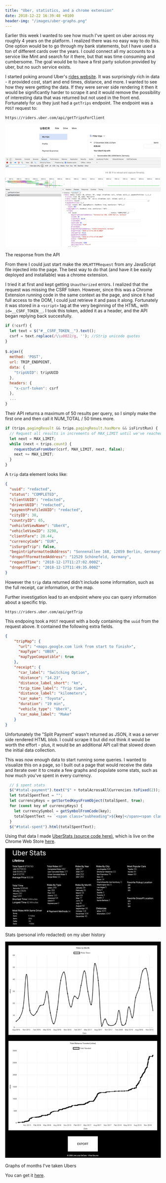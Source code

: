 ```yaml
---
title: "Uber, statistics, and a chrome extension"
date: 2018-12-22 16:39:48 +0100
header-img: "/images/uber-graphs.png"
---
```

<style>
    {%  include main.css  %}
</style>

Earlier this week I wanted to see how much I've spent on uber across my roughly 4 years on the platform. I realized there was no easy way to do this. One option would be to go through my bank statements, but I have used a ton of different cards over the years. I could connect all my accounts to a service like Mint and search for it there, but that was time consuming and cumbersome. The goal would be to have a first party solution provided by uber, but no such service exists. 

I started poking around Uber's [rides website](https://riders.uber.com/trips). It was surprisingly rich in data - it provided cost, start and end times, distance, and more. I wanted to see how they were getting the data. If they were server side rendering it then it would be significantly harder to scrape it and it would remove the possibility of interesting data that was returned but not used in the front end. Fortunately for us they just had a `getTrips` endpoint. The endpoint was a `POST` request to:

```
https://riders.uber.com/api/getTripsForClient
```

<img class="centered-image" src="/images/uber-netrequest.png">
<p class="footnote">The response from the API</p>

From there I could just start make the `XMLHTTPRequest` from any JavaScript file injected into the page. The best way to do that (and have it be easily deployed and installable) was a chrome extension. 

I tried it at first and kept getting `Unauthorized` errors. I realized that the request was missing the CSRF token. However, since this was a Chrome Extension running code in the same context as the page, and since it had full access to the DOM, I could just retrieve it and pass it along. Fortunately it was stored in a `<script>` tag at the very beginning of the HTML, with `id=__CSRF_TOKEN__`. I took this token, added it as a header, and the API began replying back succesfully. 

```js
if (!csrf) {
  let text = $("#__CSRF_TOKEN__").text();
  csrf = text.replace(/\\u0022/g, ''); //Strip unicode quotes
} 

$.ajax({
  method: 'POST',
  url: TRIP_ENDPOINT,
  data: {
    "tripUUID": tripUUID
  },
  headers: {
    "x-csrf-token": csrf
  },
  ...
}
```
Their API returns a maximum of 50 results per query, so I simply make the first one and then call it NUM_TOTAL / 50 times more. 

```js
if (trips.pagingResult && trips.pagingResult.hasMore && isFirstRun) {
  // Request all results in increments of MAX_LIMIT until we've reached the total amount of trips
  let next = MAX_LIMIT;
  while (next < trips.count) {
    requestDataFromUber(csrf, MAX_LIMIT, next, false);
    next += MAX_LIMIT;
  }
}
```

A `trip` data element looks like:

```json
{
  "uuid": "redacted",
  "status": "COMPLETED",
  "clientUUID": "redacted",
  "driverUUID": "redacted",
  "paymentProfileUUID": "redacted",
  "cityID": 38,
  "countryID": 65,
  "vehicleViewName": "UberX",
  "vehicleViewID": 3298,
  "clientFare": 28.44,
  "currencyCode": "EUR",
  "isSurgeTrip": false,
  "begintripFormattedAddress": "Sonnenallee 168, 12059 Berlin, Germany",
  "dropoffFormattedAddress": "12529 Schönefeld, Germany",
  "requestTime": "2018-12-17T11:27:02.000Z",
  "dropoffTime": "2018-12-17T11:49:35.000Z"
}
```

However the `trip` data returned didn't include some information, such as the full receipt, car information, or the map. 

Further investigation lead to an endpoint where you can query information about a specific trip.

```
https://riders.uber.com/api/getTrip
```

This endpoing took a `POST` request with a body containing the `uuid` from the request above. It contained the following extra fields.

```json
{
	"tripMap": {
	  "url": "<maps.google.com link from start to finish>",
	  "mapType": "UBER",
	  "mapTypeCompatible": true
	},
	"receipt": {
	  "car_label": "Switching Option",
	  "distance": "14.23",
	  "distance_label_short": "km",
	  "trip_time_label": "Trip time",
	  "distance_label": "kilometers",
	  "car_make": "Toyota",
	  "duration": "19 min",
	  "vehicle_type": "UberX",
	  "car_make_label": "Make"
	}
}
```

Unfortunately the "Split Payment" wasn't returned as JSON, it was a server side rendered HTML blob. I could scrape it but did not think it would be worth the effort - plus, it would be an additional API call that slowed down the initial data collection.

This was now enough data to start running some queries. I wanted to visualize this on a page, so I built out a page that would receive the data and iterate over it to create a few graphs and populate some stats, such as how much you've spent in every currency.

```js
  // $ spent stats
  $("#total-payment").text("$" + totalAcrossAllCurrencies.toFixed(2));
  let totalSpentText = "";
  let currencyKeys = getSortedKeysFromObject(totalSpent, true);
  for (const key of currencyKeys) {
    let currencySymbol = getSymbolFromCode(key);
    totalSpentText += `<span class="subheading">${key}</span><span class="stat"> ${currencySymbol + totalSpent[key].toFixed(2)}</span><br>`;
  }
  $("#total-spent").html(totalSpentText);
``` 

Using that data I made [UberStats (source code here)](https://github.com/jonluca/Uber-Trip-Stats), which is live on the Chrome Web Store [here](https://chrome.google.com/webstore/detail/uber-trip-stats/kddlnbejbpknoedebeojobofnbdfhpnm?ref=producthunt).

<img class="centered-image" src="/images/uber.png">
<p class="footnote">Stats (personal info redacted) on my uber history</p>

<img class="centered-image" src="/images/uber-graphs.png">
<p class="footnote">Graphs of months I've taken Ubers</p>

You can get it [here](https://chrome.google.com/webstore/detail/uber-trip-stats/kddlnbejbpknoedebeojobofnbdfhpnm).